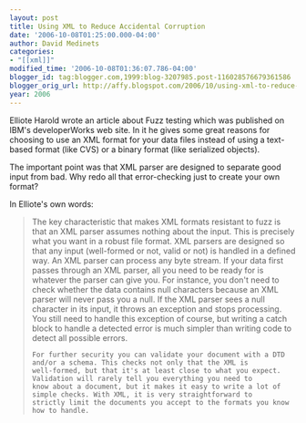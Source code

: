 ```yaml
---
layout: post
title: Using XML to Reduce Accidental Corruption
date: '2006-10-08T01:25:00.000-04:00'
author: David Medinets
categories:
- "[[xml]]"
modified_time: '2006-10-08T01:36:07.786-04:00'
blogger_id: tag:blogger.com,1999:blog-3207985.post-116028576679361586
blogger_orig_url: http://affy.blogspot.com/2006/10/using-xml-to-reduce-accidental.md
year: 2006
---
```


Elliote Harold wrote an article about Fuzz testing which was published on IBM's developerWorks web site. In it he gives
some great reasons for choosing to use an XML format for your data files instead of using a text-based format (like CVS)
or a binary format (like serialized objects).


The important point was that XML parser are designed to separate good input from bad. Why redo all that error-checking
just to create your own format?

In Elliote's own words:
<blockquote>
    The key characteristic that makes XML formats resistant to fuzz is that an XML parser assumes nothing about the
    input. This is precisely what you want in a robust file format. XML parsers are designed so that any input
    (well-formed or not, valid or not) is handled in a defined way. An XML parser can process any byte stream. If your
    data first passes through an XML parser, all you need to be ready for is whatever the parser can give you. For
    instance, you don't need to check whether the data contains null characters because an XML parser will never pass
    you a null. If the XML parser sees a null character in its input, it throws an exception and stops processing. You
    still need to handle this exception of course, but writing a catch block to handle a detected error is much simpler
    than writing code to detect all possible errors.

    For further security you can validate your document with a DTD and/or a schema. This checks not only that the XML is
    well-formed, but that it's at least close to what you expect. Validation will rarely tell you everything you need to
    know about a document, but it makes it easy to write a lot of simple checks. With XML, it is very straightforward to
    strictly limit the documents you accept to the formats you know how to handle.
</blockquote>